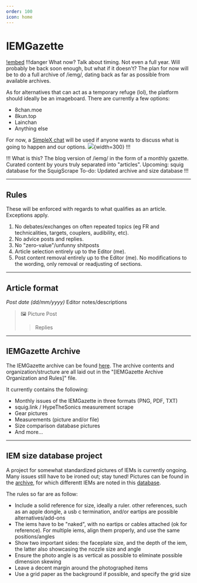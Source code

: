 ```yaml
---
order: 100
icon: home
---
```


# IEMGazette


[!embed](https://cryptpad.fr/form/#/2/form/view/Eh2vBQ5uzfhizpnnYWU7FBqJt3sK2eiI5auiqD4-lRY/embed/)
!!!danger What now?
Talk about timing. Not even a full year. Will probably be back soon enough, but what if it doesn't?
The plan for now will be to do a full archive of /iemg/, dating back as far as possible from available archives.

As for alternatives that can act as a temporary refuge (lol), the platform should ideally be an imageboard. There are currently a few options:
- 8chan.moe
- 8kun.top
- Lainchan
- Anything else

For now, a [SimpleX chat](https://simplex.chat/contact#/?v=2-7&smp=smp%3A%2F%2F1OwYGt-yqOfe2IyVHhxz3ohqo3aCCMjtB-8wn4X_aoY%3D%40smp11.simplex.im%2FJI2RGyykbaYWF8UVH2vCp5AN6TpoE6gE%23%2F%3Fv%3D1-3%26dh%3DMCowBQYDK2VuAyEAWUPhhQmk1HQNd3kgpoMc7sBfeHdYUUxFMzGl7ls3wUw%253D%26srv%3D6ioorbm6i3yxmuoezrhjk6f6qgkc4syabh7m3so74xunb5nzr4pwgfqd.onion&data=%7B%22groupLinkId%22%3A%22LfNt1CKFAj11qOR7Di6p0A%3D%3D%22%7D) will be used if anyone wants to discuss what is going to happen and our options.
![](https://i.postimg.cc/y86dq7qX/SimpleX.png){width=300} 
!!!



!!! What is this?
The blog version of /iemg/ in the form of a monthly gazette.
Curated content by yours truly separated into "articles". 
Upcoming: squig database for the SquigScrape
To-do: Updated archive and size database
!!!			

***
## Rules
These will be enforced with regards to what qualifies as an article. Exceptions apply.
1. No debates/exchanges on often repeated topics (eg FR and technicalities, targets, couplers, audibility, etc).
2. No advice posts and replies. 
3. No "zero-value"/unfunny shitposts
4. Article selection entirely up to the Editor (me). 
5. Post content removal entirely up to the Editor (me). No modifications to the wording, only removal or readjusting of sections.


***
## Article format 
*Post date (dd/mm/yyyy)*
Editor notes/descriptions
>🖼️ Picture
>Post
>>Replies


***
## IEMGazette Archive

The IEMGazette archive can be found [here](https://mega.nz/folder/cchSBaBQ#WwAguZeGclZkxzvwVNSryQ). The archive contents and organization/structure are all laid out in the "\[IEMGazette Archive Organization and Rules\]" file.  

It currently contains the following:
- Monthly issues of the IEMGazette in three formats (PNG, PDF, TXT)
- squig.link / HypeTheSonics measurement scrape
- Gear pictures
- Measurements (picture and/or file)
- Size comparison database pictures
- And more...

***
## IEM size database project

A project for somewhat standardized pictures of IEMs is currently ongoing. Many issues still have to be ironed out; stay tuned!
Pictures can be found in the [archive](https://mega.nz/folder/cchSBaBQ#WwAguZeGclZkxzvwVNSryQ), for which differentt IEMs are noted in this [database](https://cryptpad.fr/sheet/#/2/sheet/view/n2mA+-1PHR6zeFf7yeCm9bRbwlL993dLZajDduujqsI/embed/).

The rules so far are as follow:
- Include a solid reference for size, ideally a ruler. other references, such as an apple dongle, a usb c termination, and/or eartips are possible alternatives/add-ons
- The iems have to be "naked", with no eartips or cables attached (ok for reference). For multiple iems, align them properly, and use the same positions/angles
- Show two important sides: the faceplate size, and the depth of the iem, the latter also showcasing the nozzle size and angle
- Ensure the photo angle is as vertical as possible to eliminate possible dimension skewing
- Leave a decent margin around the photographed items
- Use a grid paper as the background if possible, and specify the grid size

